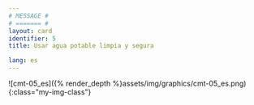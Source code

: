 ```yaml
---
# MESSAGE #
# ======= #
layout: card
identifier: 5
title: Usar agua potable limpia y segura

lang: es
---
```


![cmt-05_es]({% render_depth %}assets/img/graphics/cmt-05_es.png){:class="my-img-class"}
